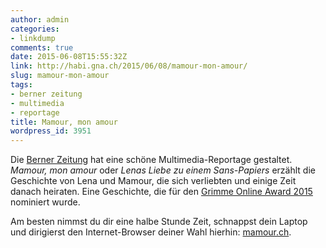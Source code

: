 ```yaml
---
author: admin
categories:
- linkdump
comments: true
date: 2015-06-08T15:55:32Z
link: http://habi.gna.ch/2015/06/08/mamour-mon-amour/
slug: mamour-mon-amour
tags:
- berner zeitung
- multimedia
- reportage
title: Mamour, mon amour
wordpress_id: 3951
---
```


Die [Berner Zeitung](http://www.bernerzeitung.ch) hat eine schöne Multimedia-Reportage gestaltet. _Mamour, mon amour_ oder _Lenas Liebe zu einem Sans-Papiers_ erzählt die Geschichte von Lena und Mamour, die sich verliebten und einige Zeit danach heiraten. Eine Geschichte, die für den [Grimme Online Award 2015](http://www.grimme-institut.de/html/index.php?id=2005) nominiert wurde.

Am besten nimmst du dir eine halbe Stunde Zeit, schnappst dein Laptop und dirigierst den Internet-Browser deiner Wahl hierhin: [mamour.ch](http://mamour.ch/).
